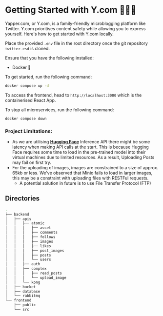 # Getting Started with Y.com 👨🏽‍💻

Yapper.com, or Y.com, is a family-friendly microblogging platform like Twitter. Y.com prioritises content safety while allowing you to express yourself. Here's how to get started with Y.com locally.

Place the provided `.env` file in the root directory once the git repository `twitter-esd` is cloned.

Ensure that you have the following installed:

- Docker 🐳

To get started, run the following command:

```bash
docker compose up -d
```

To access the frontend, head to `http://localhost:3000` which is the containerised React App.

To stop all microservices, run the following command:

```bash
docker compose down
```

### Project Limitations:

- As we are utilising [**Hugging Face**](https://discuss.huggingface.co/t/what-is-model-is-currently-loading/13917) Inference API there might be some latency when making API calls at the start. This is because Hugging Face requires some time to load in the pre-trained model into their virtual machines due to limited resources. As a result, Uploading Posts may fail on first try.
- For the uploading of images, images are constrained to a size of approx. 65kb or less. We've observed that Minio fails to load in larger images, this may be a constraint with uploading files with RESTFul requests.
  - A potential solution in future is to use File Transfer Protocol (FTP)

## Directories

```bash
.
├── backend
│   ├── apis
│   │   ├── atomic
│   │   │   ├── asset
│   │   │   ├── comments
│   │   │   ├── follows
│   │   │   ├── images
│   │   │   ├── likes
│   │   │   ├── post_images
│   │   │   ├── posts
│   │   │   └── users
│   │   ├── auth
│   │   ├── complex
│   │   │   ├── read_posts
│   │   │   └── upload_image
│   │   └── kong
│   ├── bucket
│   ├── database
│   └── rabbitmq
└── frontend
    ├── public
    └── src
```
